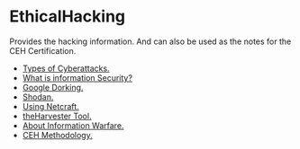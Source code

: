 # EthicalHacking
Provides the hacking information. And can also be used as the notes for the CEH Certification.

- <a href="https://cyb3rtarun.blogspot.com/2022/11/cyberattacks.html" target="_blank">Types of Cyberattacks.</a>
- <a href="https://cyb3rtarun.blogspot.com/2022/11/what-is-information-security.html" target="_blank">What is information Security?</a>
- <a href="https://cyb3rtarun.blogspot.com/2022/11/google-dorking.html">Google Dorking.</a>
- <a href="https://cyb3rtarun.blogspot.com/2022/11/shodan.html">Shodan.</a>
- <a href="https://cyb3rtarun.blogspot.com/2022/11/using-netcraft.html">Using Netcraft.</a>
- <a href="https://cyb3rtarun.blogspot.com/2022/11/installing-theharvester-tool.html">theHarvester Tool.</a>
- <a href="https://cyb3rtarun.blogspot.com/2022/11/information-warfare.html">About Information Warfare.</a>
- <a href="https://cyb3rtarun.blogspot.com/2022/11/certified-ethical-hacking-methodology.html">CEH Methodology.</a>
